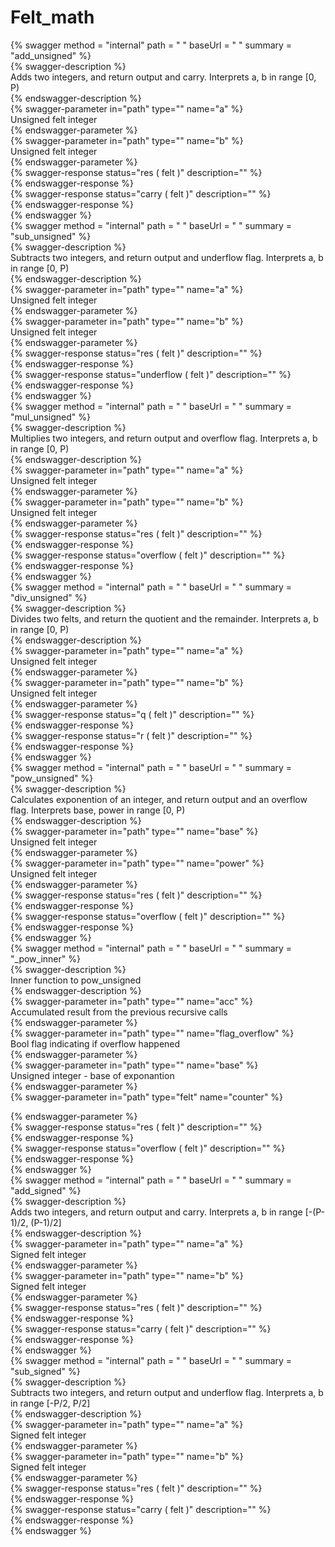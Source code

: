 
Felt_math
=========
  
{% swagger method = "internal" path = " " baseUrl = " " summary = "add_unsigned" %}  
{% swagger-description %}  
Adds two integers, and return output and carry. Interprets a, b in range [0, P)  
{% endswagger-description %}  
{% swagger-parameter in="path" type="" name="a" %}  
Unsigned felt integer  
{% endswagger-parameter %}  
{% swagger-parameter in="path" type="" name="b" %}  
Unsigned felt integer  
{% endswagger-parameter %}  
{% swagger-response status="res ( felt )" description="" %}  
{% endswagger-response %}  
{% swagger-response status="carry ( felt )" description="" %}  
{% endswagger-response %}  
{% endswagger %}  
{% swagger method = "internal" path = " " baseUrl = " " summary = "sub_unsigned" %}  
{% swagger-description %}  
Subtracts two integers, and return output and underflow flag. Interprets a, b in range [0, P)  
{% endswagger-description %}  
{% swagger-parameter in="path" type="" name="a" %}  
Unsigned felt integer  
{% endswagger-parameter %}  
{% swagger-parameter in="path" type="" name="b" %}  
Unsigned felt integer  
{% endswagger-parameter %}  
{% swagger-response status="res ( felt )" description="" %}  
{% endswagger-response %}  
{% swagger-response status="underflow ( felt )" description="" %}  
{% endswagger-response %}  
{% endswagger %}  
{% swagger method = "internal" path = " " baseUrl = " " summary = "mul_unsigned" %}  
{% swagger-description %}  
Multiplies two integers, and return output and overflow flag. Interprets a, b in range [0, P)  
{% endswagger-description %}  
{% swagger-parameter in="path" type="" name="a" %}  
Unsigned felt integer  
{% endswagger-parameter %}  
{% swagger-parameter in="path" type="" name="b" %}  
Unsigned felt integer  
{% endswagger-parameter %}  
{% swagger-response status="res ( felt )" description="" %}  
{% endswagger-response %}  
{% swagger-response status="overflow ( felt )" description="" %}  
{% endswagger-response %}  
{% endswagger %}  
{% swagger method = "internal" path = " " baseUrl = " " summary = "div_unsigned" %}  
{% swagger-description %}  
Divides two felts, and return the quotient and the remainder. Interprets a, b in range [0, P)  
{% endswagger-description %}  
{% swagger-parameter in="path" type="" name="a" %}  
Unsigned felt integer  
{% endswagger-parameter %}  
{% swagger-parameter in="path" type="" name="b" %}  
Unsigned felt integer  
{% endswagger-parameter %}  
{% swagger-response status="q ( felt )" description="" %}  
{% endswagger-response %}  
{% swagger-response status="r ( felt )" description="" %}  
{% endswagger-response %}  
{% endswagger %}  
{% swagger method = "internal" path = " " baseUrl = " " summary = "pow_unsigned" %}  
{% swagger-description %}  
Calculates exponention of an integer, and return output and an overflow flag. Interprets base, power in range [0, P)  
{% endswagger-description %}  
{% swagger-parameter in="path" type="" name="base" %}  
Unsigned felt integer  
{% endswagger-parameter %}  
{% swagger-parameter in="path" type="" name="power" %}  
Unsigned felt integer  
{% endswagger-parameter %}  
{% swagger-response status="res ( felt )" description="" %}  
{% endswagger-response %}  
{% swagger-response status="overflow ( felt )" description="" %}  
{% endswagger-response %}  
{% endswagger %}  
{% swagger method = "internal" path = " " baseUrl = " " summary = "_pow_inner" %}  
{% swagger-description %}  
Inner function to pow_unsigned  
{% endswagger-description %}  
{% swagger-parameter in="path" type="" name="acc" %}  
Accumulated result from the previous recursive calls  
{% endswagger-parameter %}  
{% swagger-parameter in="path" type="" name="flag_overflow" %}  
Bool flag indicating if overflow happened  
{% endswagger-parameter %}  
{% swagger-parameter in="path" type="" name="base" %}  
Unsigned integer - base of exponantion  
{% endswagger-parameter %}  
{% swagger-parameter in="path" type="felt" name="counter" %}  
  
{% endswagger-parameter %}  
{% swagger-response status="res ( felt )" description="" %}  
{% endswagger-response %}  
{% swagger-response status="overflow ( felt )" description="" %}  
{% endswagger-response %}  
{% endswagger %}  
{% swagger method = "internal" path = " " baseUrl = " " summary = "add_signed" %}  
{% swagger-description %}  
Adds two integers, and return output and carry. Interprets a, b in range [-(P-1)/2, (P-1)/2]  
{% endswagger-description %}  
{% swagger-parameter in="path" type="" name="a" %}  
Signed felt integer  
{% endswagger-parameter %}  
{% swagger-parameter in="path" type="" name="b" %}  
Signed felt integer  
{% endswagger-parameter %}  
{% swagger-response status="res ( felt )" description="" %}  
{% endswagger-response %}  
{% swagger-response status="carry ( felt )" description="" %}  
{% endswagger-response %}  
{% endswagger %}  
{% swagger method = "internal" path = " " baseUrl = " " summary = "sub_signed" %}  
{% swagger-description %}  
Subtracts two integers, and return output and underflow flag. Interprets a, b in range [-P/2, P/2]  
{% endswagger-description %}  
{% swagger-parameter in="path" type="" name="a" %}  
Signed felt integer  
{% endswagger-parameter %}  
{% swagger-parameter in="path" type="" name="b" %}  
Signed felt integer  
{% endswagger-parameter %}  
{% swagger-response status="res ( felt )" description="" %}  
{% endswagger-response %}  
{% swagger-response status="carry ( felt )" description="" %}  
{% endswagger-response %}  
{% endswagger %}